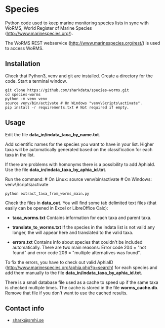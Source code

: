 # Species

Python code used to keep marine monitoring species lists in sync with 
WoRMS, World Register of Marine Species (http://www.marinespecies.org/).

The WoRMS REST webservice (http://www.marinespecies.org/rest/) is used to access WoRMS.

## Installation

Check that Python3, venv and git are installed. Create a directory for the code. Start a terminal window.

    git clone https://github.com/sharkdata/species-worms.git
    cd species-worms
    python -m venv venv
    source venv/bin/activate # On Windows "venv\Scripts\activate".
    pip install -r requirements.txt # Not required if empty.

## Usage

Edit the file **data_in/indata_taxa_by_name.txt**.

Add scientific names for the species you want to have in your list.
Higher taxa will be automatically generated based on the classification for
each taxa in the list.

If there are problems with homonyms there is a possibility to add AphiaId.
Use the file **data_in/indata_taxa_by_aphia_id.txt**.

Run the command:
    # On Linux:
    source venv/bin/activate 
    # On Windows:
    venv\Scripts\activate

    python extract_taxa_from_worms_main.py

Check the files in **data_out**. You will find some tab delimited text files (that easily 
can be opened in Excel or LibreOffice Calc):

- **taxa_worms.txt**   Contains information for each taxa and parent taxa.

- **translate_to_worms.txt**   If the species in the indata list is not valid any longer, the will appear here and translated to the valid taxa.

- **errors.txt**   Contains info about species that couldn't be included automatically. There are two main reasons: Error code 204 = "not found" and error code 206 = "multiple alternatives was found".

To fix the errors, you have to check out valid AphiaID (http://www.marinespecies.org/aphia.php?p=search) for each species and add them manually to the file **data_in/indata_taxa_by_aphia_id.txt**.

There is a small database file used as a cache to speed up if the same taxa is checked multiple times.
The cache is stored in the file **worms_cache.db**. Remove that file if you don't want to use the cached results.

## Contact info

- shark@smhi.se
